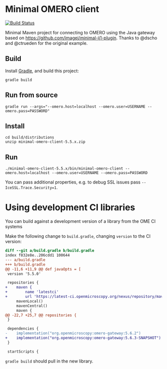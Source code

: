 # Minimal OMERO client

[![Build Status](https://travis-ci.org/ome/minimal-omero-client.svg)](https://travis-ci.org/ome/minimal-omero-client)

Minimal Maven project for connecting to OMERO using the Java gateway based on
https://github.com/imagej/minimal-ij1-plugin. Thanks to @dscho and @ctrueden for the original example.

## Build

Install [Gradle](https://gradle.org/), and build this project:

    gradle build

## Run from source

    gradle run --args="--omero.host=localhost --omero.user=USERNAME --omero.pass=PASSWORD"

## Install

    cd build/distributions
    unzip minimal-omero-client-5.5.x.zip

## Run

    ./minimal-omero-client-5.5.x/bin/minimal-omero-client --omero.host=localhost --omero.user=USERNAME --omero.pass=PASSWORD

You can pass additional properties, e.g. to debug SSL issues pass `--IceSSL.Trace.Security=1`.

# Using development CI libraries

You can build against a development version of a library from the OME CI systems

Make the following change to `build.gradle`, changing `version` to the CI version:
```diff
diff --git a/build.gradle b/build.gradle
index f832e8e..206cdd1 100644
--- a/build.gradle
+++ b/build.gradle
@@ -11,6 +11,9 @@ def javaOpts = [
 version '5.5.0'

 repositories {
+    maven {
+        name 'latestci'
+        url 'https://latest-ci.openmicroscopy.org/nexus/repository/maven-internal/'}
     mavenLocal()
     mavenCentral()
     maven {
@@ -22,7 +25,7 @@ repositories {
 }

 dependencies {
-    implementation("org.openmicroscopy:omero-gateway:5.6.2")
+    implementation("org.openmicroscopy:omero-gateway:5.6.3-SNAPSHOT")
 }

 startScripts {
```

`gradle build` should pull in the new library.
